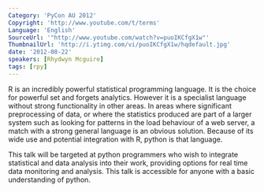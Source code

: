 ```yaml
---
Category: 'PyCon AU 2012'
Copyright: 'http://www.youtube.com/t/terms'
Language: 'English'
SourceUrl: '"http://www.youtube.com/watch?v=puoIKCfgX1w"'
ThumbnailUrl: 'http://i.ytimg.com/vi/puoIKCfgX1w/hqdefault.jpg'
date: '2012-08-22'
speakers: [Rhydwyn Mcguire]
tags: [rpy]
---
```

R is an incredibly powerful statistical programming language. It is the choice
for powerful set and forgets analytics. However it is a specialist language
without strong functionality in other areas. In areas where significant
preprocessing of data, or where the statistics produced are part of a larger
system such as looking for patterns in the load behaviour of a web server, a
match with a strong general language is an obvious solution. Because of its
wide use and potential integration with R, python is that language.

This talk will be targeted at python programmers who wish to integrate
statistical and data analysis into their work, providing options for real time
data monitoring and analysis. This talk is accessible for anyone with a basic
understanding of python.

